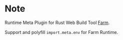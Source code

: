 # Note

Runtime Meta Plugin for Rust Web Build Tool [Farm](https://github.com/farm-fe/farm).

Support and polyfill `import.meta.env` for Farm Runtime.
